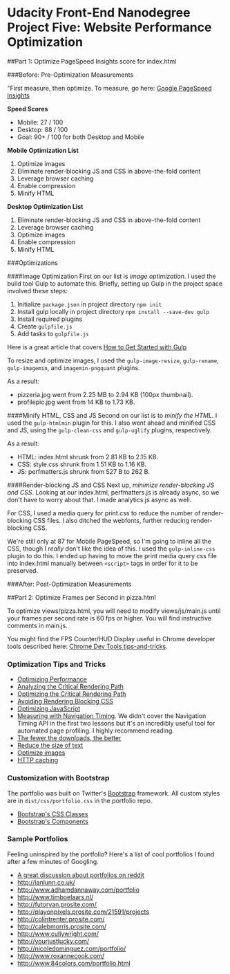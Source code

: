 # Udacity Front-End Nanodegree Project Five: Website Performance Optimization

##Part 1: Optimize PageSpeed Insights score for index.html

###Before: Pre-Optimization Measurements

"First measure, then optimize. To measure, go here:
[Google PageSpeed Insights](https://developers.google.com/speed/pagespeed/insights/)

**Speed Scores**

* Mobile: 27 / 100
* Desktop: 88 / 100
* Goal: 90+ / 100 for both Desktop and Mobile

**Mobile Optimization List**

  1. Optimize images
  2. Eliminate render-blocking JS and CSS in above-the-fold content
  3. Leverage browser caching
  4. Enable compression
  5. Minify HTML

**Desktop Optimization List**

  1. Eliminate render-blocking JS and CSS in above-the-fold content
  2. Leverage browser caching
  3. Optimize images
  4. Enable compression
  5. Minify HTML

###Optimizations

####Image Optimization
First on our list is *image optimization*. I used the build tool Gulp to automate this. Briefly, setting up Gulp in the project space involved these steps:

  1. Initialize `package.json` in project directory
    ```npm init```
  2. Install gulp locally in project directory
    ```npm install --save-dev gulp```
  3. Install required plugins
  4. Create `gulpfile.js`
  5. Add tasks to `gulpfile.js`

Here is a great article that covers [How to Get Started with Gulp](https://travismaynard.com/writing/getting-started-with-gulp)

To resize and optimize images, I used the `gulp-image-resize`, `gulp-rename`, `gulp-imagemin`, and `imagemin-pngquant` plugins.

As a result:

* pizzeria.jpg went from 2.25 MB to 2.94 KB (100px thumbnail).
* profilepic.jpg went from 14 KB to 1.73 KB.

####Minify HTML, CSS and JS
Second on our list is to *minify the HTML*. I used the `gulp-htmlmin` plugin for this. I also went ahead and minified CSS and JS, using the `gulp-clean-css` and `gulp-uglify` plugins, respectively.

As a result:

* HTML: index.html shrunk from 2.81 KB to 2.15 KB.
* CSS: style.css shrunk from 1.51 KB to 1.16 KB.
* JS: perfmatters.js shrunk from 527 B to 262 B.

####Render-blocking JS and CSS
Next up, *minimize render-blocking JS and CSS*. Looking at our index.html, perfmatters.js is already async, so we don't have to worry about that. I made analytics.js async as well.

For CSS, I used a media query for print.css to reduce the number of render-blocking CSS files. I also ditched the webfonts, further reducing render-blocking CSS.

We're still only at 87 for Mobile PageSpeed, so I'm going to inline all the CSS, though I *really* don't like the idea of this. I used the `gulp-inline-css` plugin to do this. I ended up having to move the print media query css file into index.html manually between `<script>` tags in order for it to be preserved.

###After: Post-Optimization Measurements

##Part 2: Optimize Frames per Second in pizza.html

To optimize views/pizza.html, you will need to modify views/js/main.js until your frames per second rate is 60 fps or higher. You will find instructive comments in main.js.

You might find the FPS Counter/HUD Display useful in Chrome developer tools described here: [Chrome Dev Tools tips-and-tricks](https://developer.chrome.com/devtools/docs/tips-and-tricks).

### Optimization Tips and Tricks
* [Optimizing Performance](https://developers.google.com/web/fundamentals/performance/ "web performance")
* [Analyzing the Critical Rendering Path](https://developers.google.com/web/fundamentals/performance/critical-rendering-path/analyzing-crp.html "analyzing crp")
* [Optimizing the Critical Rendering Path](https://developers.google.com/web/fundamentals/performance/critical-rendering-path/optimizing-critical-rendering-path.html "optimize the crp!")
* [Avoiding Rendering Blocking CSS](https://developers.google.com/web/fundamentals/performance/critical-rendering-path/render-blocking-css.html "render blocking css")
* [Optimizing JavaScript](https://developers.google.com/web/fundamentals/performance/critical-rendering-path/adding-interactivity-with-javascript.html "javascript")
* [Measuring with Navigation Timing](https://developers.google.com/web/fundamentals/performance/critical-rendering-path/measure-crp.html "nav timing api"). We didn't cover the Navigation Timing API in the first two lessons but it's an incredibly useful tool for automated page profiling. I highly recommend reading.
* <a href="https://developers.google.com/web/fundamentals/performance/optimizing-content-efficiency/eliminate-downloads.html">The fewer the downloads, the better</a>
* <a href="https://developers.google.com/web/fundamentals/performance/optimizing-content-efficiency/optimize-encoding-and-transfer.html">Reduce the size of text</a>
* <a href="https://developers.google.com/web/fundamentals/performance/optimizing-content-efficiency/image-optimization.html">Optimize images</a>
* <a href="https://developers.google.com/web/fundamentals/performance/optimizing-content-efficiency/http-caching.html">HTTP caching</a>

### Customization with Bootstrap
The portfolio was built on Twitter's <a href="http://getbootstrap.com/">Bootstrap</a> framework. All custom styles are in `dist/css/portfolio.css` in the portfolio repo.

* <a href="http://getbootstrap.com/css/">Bootstrap's CSS Classes</a>
* <a href="http://getbootstrap.com/components/">Bootstrap's Components</a>

### Sample Portfolios

Feeling uninspired by the portfolio? Here's a list of cool portfolios I found after a few minutes of Googling.

* <a href="http://www.reddit.com/r/webdev/comments/280qkr/would_anybody_like_to_post_their_portfolio_site/">A great discussion about portfolios on reddit</a>
* <a href="http://ianlunn.co.uk/">http://ianlunn.co.uk/</a>
* <a href="http://www.adhamdannaway.com/portfolio">http://www.adhamdannaway.com/portfolio</a>
* <a href="http://www.timboelaars.nl/">http://www.timboelaars.nl/</a>
* <a href="http://futoryan.prosite.com/">http://futoryan.prosite.com/</a>
* <a href="http://playonpixels.prosite.com/21591/projects">http://playonpixels.prosite.com/21591/projects</a>
* <a href="http://colintrenter.prosite.com/">http://colintrenter.prosite.com/</a>
* <a href="http://calebmorris.prosite.com/">http://calebmorris.prosite.com/</a>
* <a href="http://www.cullywright.com/">http://www.cullywright.com/</a>
* <a href="http://yourjustlucky.com/">http://yourjustlucky.com/</a>
* <a href="http://nicoledominguez.com/portfolio/">http://nicoledominguez.com/portfolio/</a>
* <a href="http://www.roxannecook.com/">http://www.roxannecook.com/</a>
* <a href="http://www.84colors.com/portfolio.html">http://www.84colors.com/portfolio.html</a>
